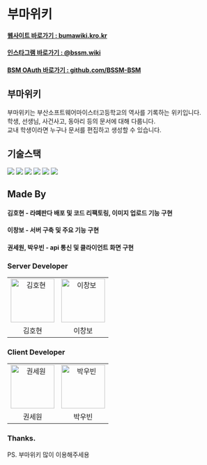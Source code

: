 # 부마위키

#### <a href="https://bsmboo.kro.kr" target="_blank">웹사이트 바로가기 : bumawiki.kro.kr</a>
#### <a href="https://instagram.com/bssm.forest" target="_blank">인스타그램 바로가기 : @bssm.wiki</a>
#### <a href="https://github.com/BSSM-BSM" target="_blank">BSM OAuth 바로가기 : github.com/BSSM-BSM</a>

## 부마위키
부마위키는 부산소프트웨어마이스터고등학교의 역사를 기록하는 위키입니다.  
학생, 선생님, 사건사고, 동아리 등의 문서에 대해 다룹니다.  
교내 학생이라면 누구나 문서를 편집하고 생성할 수 있습니다.

## 기술스택

<div>
<img src="https://img.shields.io/badge/Spring-green?style=for-the-badge&logo=Spring&logoColor=white"/>
<img src="https://img.shields.io/badge/mysql-275f85?style=for-the-badge&logo=mysql&logoColor=white"/>
<img src="https://img.shields.io/badge/kotlin-9a35e7?style=for-the-badge&logo=kotlin&logoColor=white"/>
<img src="https://img.shields.io/badge/React JS-73c4f3?style=for-the-badge&logo=react&logoColor=white"/>
<img src="https://img.shields.io/badge/TypeScript-4376c1?style=for-the-badge&logo=typescript&logoColor=white"/>
<img src="https://img.shields.io/badge/Sass-hotpink?style=for-the-badge&logo=sass&logoColor=white"/>
</div>

## Made By

#### 김호현 - 라뗴판다 배포 및 코드 리팩토링, 이미지 업로드 기능 구현
#### 이창보 - 서버 구축 및 주요 기능 구현
#### 권세원, 박우빈 - api 통신 및 클라이언트 화면 구현

### Server Developer
<table>
    <tr>
        <td align="center">
            <a href="https://github.com/qlido">
                <img alt="김호현" src="https://avatars.githubusercontent.com/qlido" width="100" />
            </a>
        </td>
        <td align="center">
            <a href="https://github.com/jacobhboy">
                <img alt="이창보" src="https://avatars.githubusercontent.com/jacobhboy" width="100" />
            </a>
        </td>
    </tr>
    <tr>
        <td align="center">김호현</td>
        <td align="center">이창보</td>
    </tr>
</table>

### Client Developer
<table>
    <tr>
        <td align="center">
            <a href="https://github.com/5ewon06">
                <img alt="권세원" src="https://avatars.githubusercontent.com/5ewon06" width="100" />
            </a>
        </td>
        <td align="center">
            <a href="https://github.com/ubinquitous">
                <img alt="박우빈" src="https://avatars.githubusercontent.com/ubinquitous" width="100" />
            </a>
        </td>
    </tr>
    <tr>
        <td align="center">권세원</td>
        <td align="center">박우빈</td>
    </tr>
</table>

### Thanks.
PS. 부마위키 많이 이용해주세용
